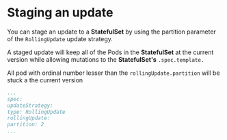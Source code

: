 # Staging an update

You can stage an update to a **StatefulSet** by using the partition parameter of the `RollingUpdate` update strategy.

A staged update will keep all of the Pods in the **StatefulSet** at the current version while allowing mutations to the **StatefulSet's** `.spec.template.`

All pod with ordinal number lesser than the `rollingUpdate.partition` will be stuck a the current version

```yaml
...
spec:
updateStrategy:
type: RollingUpdate
rollingUpdate:
partition: 2
...
```